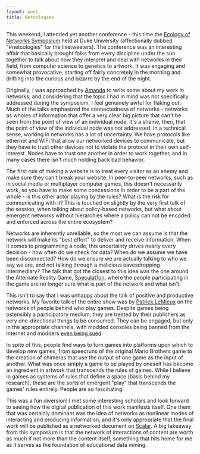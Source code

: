 ```yaml
---
layout: post
title: Netcologies
---
```

This weekend, I attended yet another conference - this time the [Ecology of
Networks Symposium](http://sites.fhi.duke.edu/ecologyofnetworks/) held at
Duke University (affectionally dubbed "#netcologies" for the livetweeters).
The conference was an interesting affair that basically brought folks from
every discipline under the sun together to talk about how they interpret and
deal with networks in their field, from computer science to genetics to artwork.
It was engaging and somewhat provocative, starting off fairly concretely in the
morning and drifting into the curious and bizarre by the end of the night.

Originally, I was approached by [Amanda](http://twitter.com/stargould) to write
some about my work in networks, and considering that the topic I had in mind was
not specifically addressed during the symposium, I feel genuinely awful for
flaking out. Much of the talks emphasized the connectedness of networks - networks
as wholes of information that offer a very clear big picture that can't be seen
from the point of view of an individual node. It's a shame, then, that the
point of view of the individual node was not addressed. In a technical sense,
working in networks has a lot of uncertainty. We have protocols like ethernet
and WiFi that allow our networked devices to communicate, but they have to trust
other devices not to violate the protocol in their own self-interest. Nodes
have to trust one another in order to work together, and in many cases there
isn't much holding back bad behavior.

The first rule of making a website is to treat every visitor as an enemy and
make sure they can't break your website. In peer-to-peer networks, such as in
social media or multiplayer computer games, this doesn't necessarily work, so
you have to make some concessions in order to be a part of the whole - is this
other actor playing by the rules? What is the risk for communicating with it?
This is touched on slightly by the very first talk of the session, when talking
about policy-based networks, but what about emergent networks without hierarchies
where a policy can not be encoded and enforced across the entire ecosystem?

Networks are inherently unreliable, so the most we can assume is that the network
will make its "best effort" to deliver and receive information. When it comes to
programming a node, this uncertainty drives nearly every decision - how often do
we check for data? When do we assume we have been disconnected? How do we ensure
we are actually talking to who we say we are, and not talking through a malicious
eavesdropping intermediary? The talk that got the closest to this idea was the 
one around the Alternate Reality Game, [Speculat1on](http://speculat1on.net/),
where the people participating in the game are no longer sure what is part of
the network and what isn't.

This isn't to say that I was unhappy about the talk of positive and productive
networks. My favorite talk of the entire show was by
[Patrick LeMieux](https://twitter.com/alt254_) on the networks of people behind
who play games. Despite games being ostensibly a participatory medium, they are
treated by their publishers as very one-directional things to be consumed. They
can be engaged, but only in the appropriate channels, with modded consoles being
banned from the Internet and modders [even being sued](http://massively.joystiq.com/2013/10/18/blizzard-wins-the-case-to-shut-down-world-of-warcraft-bots/).

In spite of this, people find ways to turn games into platforms upon which to
develop new games, from speedruns of the original Mario Brothers game to the
creation of chimeras that use the output of one game as the input of another.
What was once simply a game to be played by oneself has become an ingredient in
artwork that transcends the rules of games. While I believe in games as systems
of rules that define a space (basis behind my research), these are the sorts of
emergent "play" that transcends the games' rules entirely. People are so
fascinating.

This was a fun diversion! I met some interesting scholars and look forward to
seeing how the digital publication of this work manifests itself. One them that
was certainly dominant was the idea of networks as nonlinear modes of interacting
and producing information, and it's only appropriate that the final work will be
published as a networked document on [Scalar](http://scalar.usc.edu). A big
takeaway from this symposium is that the network of interactions of content are
worth as much if not more than the content itself, something that hits home for
me as it serves as the foundation of educational data mining.

